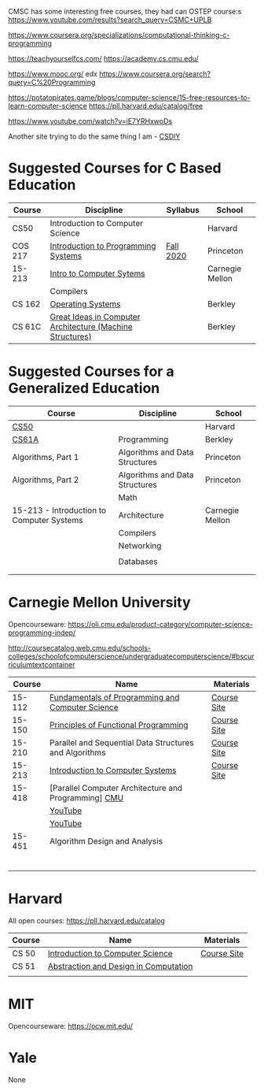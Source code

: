 

CMSC has some interesting free courses, they had can OSTEP course:s
https://www.youtube.com/results?search_query=CSMC+UPLB

https://www.coursera.org/specializations/computational-thinking-c-programming

https://teachyourselfcs.com/
https://academy.cs.cmu.edu/

https://www.mooc.org/
edx
https://www.coursera.org/search?query=C%20Programming

https://potatopirates.game/blogs/computer-science/15-free-resources-to-learn-computer-science
https://pll.harvard.edu/catalog/free


https://www.youtube.com/watch?v=iE7YRHxwoDs

Another site trying to do the same thing I am - [CSDIY](https://csdiy.wiki/en/)

# Suggested Courses for C Based Education

| Course  | Discipline                                                                                                                                      | Syllabus                                                                 | School          |
| ------- | ----------------------------------------------------------------------------------------------------------------------------------------------- | ------------------------------------------------------------------------ | --------------- |
| CS50    | Introduction to Computer Science                                                                                                                |                                                                          | Harvard         |
| COS 217 | [Introduction to Programming Systems](https://www.cs.princeton.edu/courses/archive/fall21/cos217/)                                              | [Fall 2020](https://www.cs.princeton.edu/courses/archive/fall20/cos217/) | Princeton       |
| 15-213  | [Intro to Computer Sytems](https://scs.hosted.panopto.com/Panopto/Pages/Sessions/List.aspx#folderID=%22b96d90ae-9871-4fae-91e2-b1627b43e25e%22) |                                                                          | Carnegie Mellon |
|         | Compilers                                                                                                                                       |                                                                          |                 |
| CS 162  | [Operating Systems](https://www.youtube.com/playlist?list=PLRdybCcWDFzCag9A0h1m9QYaujD0xefgM)                                                   |                                                                          | Berkley         |
| CS 61C  | [Great Ideas in Computer Architecture (Machine Structures)](https://www.youtube.com/playlist?list=PLhMnuBfGeCDM8pXLpqib90mDFJI-e1lpk)           |                                                                          | Berkley         |



# Suggested Courses for a Generalized Education

| Course                                    | Discipline                     | School          |
| ----------------------------------------- | ------------------------------ | --------------- |
| [CS50](programming/hardvard-cs50.html)    |                                | Harvard         |
| [CS61A](programming/cs61a.html)           | Programming                    | Berkley         |
| Algorithms, Part 1                        | Algorithms and Data Structures | Princeton       |
| Algorithms, Part 2                        | Algorithms and Data Structures | Princeton       |
|                                           | Math                           |                 |
| 15-213 - Introduction to Computer Systems | Architecture                   | Carnegie Mellon |
|                                           | Compilers                      |                 |
|                                           | Networking                     |                 |
|                                           |                                |                 |
|                                           | Databases                      |                 |
|                                           |                                |                 |
|                                           |                                |                 |




# Carnegie Mellon University

Opencourseware: https://oli.cmu.edu/product-category/computer-science-programming-indep/

http://coursecatalog.web.cmu.edu/schools-colleges/schoolofcomputerscience/undergraduatecomputerscience/#bscurriculumtextcontainer

| Course | Name                                                                                                                                                    | Materials                                               |
| ------ | ------------------------------------------------------------------------------------------------------------------------------------------------------- | ------------------------------------------------------- |
| 15-112 | [Fundamentals of Programming and Computer Science](https://www.youtube.com/playlist?list=PLC0F1C40D4ACFE81F)                                            | [Course Site](https://www.cs.cmu.edu/~15122/home.shtml) |
| 15-150 | [Principles of Functional Programming](https://www.youtube.com/playlist?list=PLsydD1kw8jng2t2G8USQNLz0faYZetPnH)                                        | [Course Site](https://www.cs.cmu.edu/~15150/)           |
| 15-210 | Parallel and Sequential Data Structures and Algorithms                                                                                                  | [Course Site](https://csd.cmu.edu/course/15210/f24)     |
| 15-213 | [Introduction to Computer Systems](https://scs.hosted.panopto.com/Panopto/Pages/Sessions/List.aspx#folderID=%22b96d90ae-9871-4fae-91e2-b1627b43e25e%22) | [Course Site](https://www.cs.cmu.edu/~213/)             |
| 15-418 | [Parallel Computer Architecture and Programming] [CMU](https://mediaservices.cmu.edu/channel/15-418+Parallel+Computer+Architecture+and+Programming/)    |                                                         |
|        | [YouTube](https://www.youtube.com/playlist?list=PLMDSb3PWPnvivPLXHM9SlZLljrO9unIAW)                                                                     |                                                         |
|        | [YouTube](https://www.youtube.com/watch?v=zLP_X4wyHbY)                                                                                                  |                                                         |  |
| 15-451 | Algorithm Design and Analysis                                                                                                                           |                                                         |
|        |                                                                                                                                                         |                                                         |
|        |                                                                                                                                                         |                                                         |
|        |                                                                                                                                                         |                                                         |
|        |                                                                                                                                                         |                                                         |
|        |                                                                                                                                                         |                                                         |
|        |                                                                                                                                                         |                                                         |

# Harvard

All open courses: https://pll.harvard.edu/catalog

| Course | Name                                                                                                              | Materials                                                                  |
| ------ | ----------------------------------------------------------------------------------------------------------------- | -------------------------------------------------------------------------- |
| CS 50  | [Introduction to Computer Science](https://cs50.harvard.edu/x/2025/)                                              | [Course Site](https://web.archive.org/web/20230227075319/https://cs51.io/) |
| CS 51  | [Abstraction and Design in Computation](https://www.youtube.com/playlist?list=PLxA7uoRZbzXlW0XjbtuWow6PmPHe4vU7p) |                                                                            |
|        |                                                                                                                   |                                                                            |

# MIT

Opencourseware: https://ocw.mit.edu/

# Yale

None
